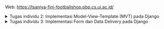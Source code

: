 Web: https://tsaniya-fini-footballshop.pbp.cs.ui.ac.id/

<details>
<summary>Tugas individu 2: Implementasi Model-View-Template (MVT) pada Django</summary>

**Menyiapkan Virtual Environment dan dependencies**
Pertama-tama saya membuat dan masuk ke direktori proyek `football-shop` melalui terminal. Di dalam direktori tersebut, saya membuat virtual enviroment dan langsung mengaktifkannya. Setelah virtual enviroment aktif, saya buat berkas `requirements.txt` yang berisi daftar semua dependencies yang diperlukan seperti django, dll. Terakhir saya menginstall semua dependencies tersebut.

**Membuat sebuah proyek django baru**

1.  Menjalankan perintah berikut untuk membuat proyek.

    ```bash
    django-admin startproject football_shop .
    ```

    Perintah ini akan menghasilkan struktur direktori dan berkas-berkas dasar yang dibutuhkan untuk proyek django

2.  Membuat file `.env` di dalam direktori root proyek

3.  Membuka file `.env` dan menambahkan konfigurasi berikut:
    ```python
    PRODUCTION=False
    ```

4.  Membuat juga file `.env.prod` di direktori yang sama untuk konfigurasi production:

    ```python
    DB_NAME=<nama database>
    DB_HOST=<host database>
    DB_PORT=<port database>
    DB_USER=<username database>
    DB_PASSWORD=<password database>
    SCHEMA=tugas_individu
    PRODUCTION=True
    ```

5.  Memodifikasi file `settings.py` untuk menggunakan environment variables. Menambahkan kode berikut di bagian atas file (setelah import Path):

    ```python
    import os
    from dotenv import load_dotenv
    # Load environment variables from .env file
    load_dotenv()
    ```
6.  Menambahkan kedua string berikut pada ALLOWED_HOSTS di settings.py untuk keperluan development:

    ```python
    ...
    ALLOWED_HOSTS = ["localhost", "127.0.0.1"]
    ...
    ```

7.  Menambahkan konfigurasi `PRODUCTION` tepat di atas code `DEBUG` di `settings.py.`

    ```python
    PRODUCTION = os.getenv('PRODUCTION', 'False').lower() == 'true'
    ```

8. Mengonfigurasi pengaturan basis data. Dengan menggunakan variabel `PRODUCTION` yang sudah dibuat, `settings.py` diatur menggunakan conditional. Jika `PRODUCTION` bernilai True, django akan terhubung ke basis data PostgreSQL menggunakan kredensial yang diambil dari variabel lingkungan di berkas .env.prod. Sebaliknya, jika PRODUCTION bernilai False, django akan menggunakan basis data SQLite yang lebih sederhana untuk keperluan pengembangan lokal. Ini memastikan bahwa konfigurasi sensitif untuk production tidak tercampur dengan pengaturan untuk pengembangan.

**Membuat aplikasi dengan nama `main` pada proyek tersebut.**
1.  Menjalankan perintah ini:

    ```bash
    python manage.py startapp main
    ```

3.  Selanjutnya, mendaftarkan aplikasi `main` ini ke dalam proyek. Membuka file `football_shop/settings.py`, ke bagian `INSTALLED_APPS`, dan menambahkan main di dalamnya.

    ```python
    # football_shop/settings.py

    INSTALLED_APPS = [
        'django.contrib.admin',
        'django.contrib.auth',
        'django.contrib.contenttypes',
        'django.contrib.sessions',
        'django.contrib.messages',
        'django.contrib.staticfiles',
        'main', # menambahkan ini
    ]
    ```

    INSTALLED_APPS yang ada pada berkas settings.py berguna agar proyek django bisa mengenali dan mengelola aplikasi main ke dalam proyek footbal shop.

**Membuat dan Mengisi Berkas `main.html`**
1.  Di dalam folder `main`, membuat direktori baru bernama `templates`.

2.  Di dalam folder `templates`, membuat berkas baru bernama `main.html`. Berkas ini yang akan menjadi kerangka dari page atau halaman

3.  Mengisi berkas `main.html` dengan kode berikut. Kode di dalam `{{ }}` adalah variabel yang dikirim dari `views.py`.

    ```html
    <h1>Football Shop</h1>

    <h4>App Name: </h4>
    <p>{{app_name}}</p> 
    <h4>Name: </h4>
    <p>{{nama}}</p> 
    <h4>Class: </h4>
    <p>{{class}}</p> 
    ```

**Membuat model pada aplikasi `main` dengan nama `Product` dan memiliki atribut wajib sebagai berikut.**
1.  Membuka file berkas `models.py` pada direktori aplikasi `main`.

2.  Menulis kode berikut untuk membuat class `Product` dengan atribut-atribut yang sudah ditentukan

    ```python
    # main/models.py
    from django.db import models

    class Product(models.Model):
        name = models.CharField(max_length=255)
        price = models.IntegerField()
        description = models.TextField()
        thumbnail = models.URLField()
        category = models.CharField(max_length=100)
        is_featured = models.BooleanField(default=False)
    ```

3.  Setelah model didefinisikan, saya menjalankan python manage.py makemigrations di terminal untuk membuat berkas migrasi, yaitu rencana perubahan database agar sesuai dengan model (belum diaplikasikan ke dalam basis data.). Lalu jalankan python manage.py migrate untuk mengeksekusi berkas migrasi tersebut sehingga perubahan benar-benar diterapkan ke basis data.

**Membuat sebuah fungsi pada views.py untuk dikembalikan ke dalam sebuah template HTML yang menampilkan nama aplikasi serta nama dan kelas.**
1.  Membuka berkas `views.py` yang terletak di dalam berkas aplikasi `main`

2.  Menulis kode berikut. Fungsi ini akan menyiapkan data (nama aplikasi, nama, dan kelas) dan mengirimkannya ke berkas HTML.

    ```python
    # main/views.py
    from django.shortcuts import render

    def show_main(request):
        context = {
            'app_name': 'My Football Shop', 
            'name': 'Tsaniya',   
            'class': 'PBP E'   
        }

        return render(request, "main.html", context)
    ```

    Fungsi view adalah menerima request, memprosesnya (misalnya mengambil data dari basis data atau menyiapkan data), dan kemudian mengembalikan sebuah response. Dalam kasus ini, fungsi `show_main` menyiapkan sebuah `dictionary` bernama `context` yang berisi data yang ingin ditampilkan (nama aplikasi, nama, dan kelas). Kemudian, fungsi `render` dipanggil untuk menggabungkan data dari `context` ini dengan sebuah template html (`main.html`) untuk menghasilkan halaman web yang sesuai.

**Membuat sebuah routing pada urls.py aplikasi main untuk memetakan fungsi yang telah dibuat pada views.py**

Untuk menghubungkan fungsi view dengan URL yang bisa diakses oleh pengguna, proses routing dibagi menjadi dua tahap. Pertama, buat berkas baru `urls.py` di dalam direktori aplikasi `main`. Berkas ini berfungsi untuk mendaftarkan semua URL yang spesifik untuk aplikasi `main`, di mana setiap path URL (misalnya, path kosong '') dipetakan ke fungsi view yang sesuai (seperti `show_main`). Kedua, agar URL aplikasi ini dikenali oleh proyek utama, berkas `urls.py` di tingkat proyek harus dimodifikasi. Dengan menggunakan fungsi include, path URL utama (path kosong '') diatur untuk mendelegasikan atau menyertakan semua pola URL yang telah didefinisikan di dalam berkas `main/urls.py.`

**Melakukan deployment ke PWS terhadap aplikasi yang sudah dibuat sehingga nantinya dapat diakses oleh teman-teman melalui Internet**
1.  Sebelum deployment, saya mengunggah proyek ke repositori github terlebih dahulu. Setelah itu, di PWS saya membuat proyek baru dengan nama footbalshop. Dari pembuatan proyek ini, saya mendapatkan Project Command dan Project Credentials yang penting untuk langkah selanjutnya dan harus disimpan terlebih dahulu. Langkah selanjutnya menyalin isi berkas `.env.prod` ke dalam Raw Editor di tab Environs proyek, serta memastikan variabel SCHEMA dan PRODUCTION sudah diatur dengan benar.

2.  Selanjutnya, di dalam berkas `settings.py` pada tingkat proyek harus diperbarui dengan menambahkan URL deployment PWS ke daftar `ALLOWED_HOST`
    ```bash
    ALLOWED_HOSTS = ["localhost", "127.0.0.1", "tsaniya-fini-footballshop.pbp.cs.ui.ac.id"]
    ```

    Perubahan ini kemudian disimpan dan diunggah lagi ke repositori github. Selanjutnya, menjalankan perintah yang terdapat pada informasi Project Command pada halaman PWS. Ketika melakukan push ke PWS, akan ada window yang meminta username dan password dari Project Credentials yang telah disimpan sebelumnya.

3.  Setelah proses push ke PWS selesai, status deployment dapat diverifikasi melalui page yang ada di PWS. Jika status proyek menunjukkan Running, artinya aplikasi telah berhasil di-deploy dan sudah dapat diakses melalui URL yang disediakan. Tombol `View Project` pada halaman tersebut bisa digunakan untuk langsung mengunjungi aplikasi yang sudah aktif.

-----

**Buatlah bagan yang berisi request client ke web aplikasi berbasis Django beserta responnya dan jelaskan pada bagan tersebut kaitan antara urls.py, views.py, models.py, dan berkas html.**

LINK: https://drive.google.com/file/d/1Vu4F-vF-Afi4ywNeeOV0ZoSXeKoUgRIV/view?usp=sharing

Client mengirimkan request ke sebuah URL. Django menerima request dan mencocokkan URL tersebut dengan urls.py di proyek. urls.py proyek mengarahkan request ke urls.py di aplikasi main. Jika urls.py main menemukan path yang cocok akan memanggil fungsi yang sesuai di views.py. Jika memerlukan data, views akan berinteraksi dengan models.py untuk mengambil data dari basis data. Setelah mendapatkan data, views.py akan memanggil berkas template html dan mengirim data ke dalam template. Template html yang sudah berisi data tersebut kemudian diubah menjadi response HTTP dan dikirim kembali ke Client untuk ditampilkan.

**Jelaskan peran `settings.py`\!** 

`settings.py` adalah berkas yang berfungsi sebagai pusat kendali dan konfigurasi utama untuk sebuah proyek django. Di dalam berkas ini, semua aplikasi yang aktif di dalam proyek didaftarkan, dan semua pengaturan penting didefinisikan. Hal ini mencakup konfigurasi koneksi ke basis data, pengaturan keamanan fundamental seperti SECRET_KEY, ALLOWED_HOST, dan DEBUG. Selain itu, settings.py juga bertanggung jawab untuk menentukan lokasi file statis (seperti HTML, CSS, dll.), mengatur alur pemrosesan request dan response melalui middleware, serta mengelola pengaturan lokalisasi seperti bahasa dan zona waktu. 

**Bagaimana cara kerja migrasi database di Django?**

Migrasi adalah cara Django untuk menyinkronkan perubahan pada `models.py` dengan skema database.
1.  `python manage.py makemigrations`: django akan membandingkan `models.py` saat ini dengan berkas migrasi terakhir. Lalu jika ada perubahan (misalnya menambah field baru), django akan membuat berkas migrasi baru di direktori migrations. Berkas ini berisi instruksi dalam bahasa python tentang cara menerapkan perubahan tersebut ke basis data.
2.  `python manage.py migrate`: django akan mengeksekusi semua berkas migrasi yang belum dieksekusi. Perintah ini membaca instruksi dari berkas migrasi dan menerjemahkannya menjadi perintah SQL (seperti untuk membuat tabel, mengubah struktur kolom, atau menghapus sesuatu) yang sesuai untuk dijalankan pada basis data.

**Mengapa framework Django dijadikan permulaan pembelajaran?** 

Framework java dijadikan permulaan pembelajaran karena memiliki banyak kelebihan seperti:
* Django memiliki dokumentasi resmi yang jelas dan banyak secara open-source. Komunitasnya yang besar juga berarti hampir setiap masalah yang mungkin dihadapi pemula sudah pernah ditanyakan dan dijawab di forum seperti Stack Overflow.
* Django memiliki sistem autentikasi pengguna, dan sudah termasuk dengan Clickjacking, Cross-Site Scripting (XSS), Cross-Site Request Forgery (CSRF), dan SQL injection protection. Fitur-fitur ini sudah tersedia, jadi kita tidak perlu untuk memasangnya secara manual.
* django mengadopsi pendekatan python "batteries included”, Django memiliki banyak fitur yang sudah siap pakai. Jadi programmer tidak perlu membuat programnya dari nol

**Apakah ada feedback untuk asisten dosen tutorial 1 yang telah kamu kerjakan sebelumnya?** 

Sampai saat ini belum ada feedback yang mau saya sampaikan
</details>

<details>
<summary>Tugas individu 3: Implementasi Form dan Data Delivery pada Django</summary>

**Jelaskan mengapa kita memerlukan data delivery dalam pengimplementasian sebuah platform?**
Kita memerlukan data delivery untuk memungkinkan aplikasi atau platform yang berbeda saling berkomunikasi dan berbagi data. Contoh implementasi: Saat kita mencari jersey di aplikasi, aplikasi mengirim request ke server. Server membalas dengan daftar produk yang relevan dalam format json. Aplikasi kemudian mengubah data json ini menjadi tampilan daftar produk yang kita lihat di layar. Jadi, data delivery penting untuk komunikasi, sinkronisasi, dan pertukaran informasi antara bagian-bagian sistem atau platform.

**Menurutmu, mana yang lebih baik antara XML dan JSON? Mengapa JSON lebih populer dibandingkan XML?**
Menurut saya yang jauh lebih baik adalah JSON karena sintaks JSON lebih padat, mudah dibaca, dan mudah ditulis. Sebaliknya, sintaks XML lebih panjang dan rinci. JSON menghasilkan ukuran file yang lebih kecil, sehingga transmisi datanya lebih cepat. XML, memiliki struktur yang lebih kompleks sehingga menghasilkan ukuran file yang memakan lebih banyak ruang. JSON lebih sederhana dan fleksibel dalam hal skema dokumentasi. JSON lebih aman daripada XML, karena XML memerlukan konfigurasi tambahan untuk mitigasi risiko keamanan.

**Jelaskan fungsi dari method is_valid() pada form Django dan mengapa kita membutuhkan method tersebut?**
is_valid() digunakan untuk memastikan semua data yang diisi sudah sesuai, contoh field harga harus angka. Is_valid() sangat dibutuhkan agar agar data yang masuk ke sistem terjamin aman dan sesuai format sebelum diproses (misalnya disimpan ke database).

**Mengapa kita membutuhkan csrf_token saat membuat form di Django? Apa yang dapat terjadi jika kita tidak menambahkan csrf_token pada form Django? Bagaimana hal tersebut dapat dimanfaatkan oleh penyerang?**
CSRF token dibutuhkan untuk mencegah serangan CSRF. Serangan CSRF sendiri adalah pengguna dibuat seolah-olah meminta request tertentu pada website dan kemudian web akan mengeksekusi permintaan tersebut. CSRF token merupakan token unik untuk memastikan request benar-benar berasal dari pengguna yang benar, bukan dari pengguna lain.

**Mengakses keempat URL di poin 2 menggunakan Postman, membuat screenshot dari hasil akses URL pada Postman, dan menambahkannya ke dalam README.md.**
https://drive.google.com/file/d/1hdtlWKq6skRXmHaZuIi3wFNU1UFCW8es/view?usp=sharing

-----
**Tambahkan 4 fungsi views baru untuk melihat objek yang sudah ditambahkan dalam format XML, JSON, XML by ID, dan JSON by ID.**

Pertama saya membuka `views.py` yang ada pada direktori main dan menambahkan import `HttpResponse` dan `Serializer` pada bagian atas. Lalu membuat fungsi baru dengan nama `show_xml` dan `show_json` yang keduanya berfungsi untuk mengambil seluruh data dari model `Product` menggunakan `Product.objects.all()`. Data query yang didapat kemudian diubah formatnya dengan fungsi `serializers.serialize()`, dengan format xml dan json. Hasil dari serialisasi kemudian di return sebagai sebuah `HttpResponse`, dengan content_type diatur ke application/xml atau application/json agar browser lain dapat menginterpretasikan data dengan benar.

Selain itu, saya juga membuat fungsi berdasarkan id, yaitu `show_xml_by_id` dan `show_json_by_id`, yang menerima parameter id dari url. Di dalam kedua fungsi ini, data diambil dengan `Product.objects.filter(pk=id)`. Untuk mengantisipasi kondisi ketika data dengan product_id tertentu tidak ditemukan dalam basis data, saya menambahkan `try...except`. Jika terjadi Product.DoesNotExist, maka fungsi akan mengembalikan HttpResponse dengan status 404 sebagai tanda data tidak ada.

**Membuat routing URL untuk masing-masing `views` yang telah ditambahkan pada poin 1.**

Membuka `urls.py` yang ada pada direktori `main` dan import fungsi yang sudah dibuat sebelumnya, seperti  `show_xml`, `show_json`, serta `show_xml_by_id` dan `show_json_by_id`. Setelah diimpor, saya menambahkan path baru ke dalam urlpatterns.
```python
...
path('xml/', show_xml, name='show_xml'),
path('json/', show_json, name='show_json'),
path('xml/<str:news_id>/', show_xml_by_id, name='show_xml_by_id'),
path('json/<str:news_id>/', show_json_by_id, name='show_json_by_id')
...
```
bagian <str:product_id> berfungsi untuk menangkap id dari URL dan meneruskannya sebagai parameter ke dalam fungsi view

**Membuat halaman yang menampilkan data objek model yang memiliki tombol "Add" yang akan redirect ke halaman `form`, serta tombol "Detail" pada setiap data objek model yang akan menampilkan halaman detail objek.**

Pada tahap ini, saya memodifikasi template `main.html` agar extends base.html dan menambahkan sebuah tombol yang mengarah ke halaman add product `{% url 'main:add_product' %}`. Di dalam template ini, saya membuat loop `{% for product in product_list %}` untuk menampilkan setiap item dari product_list. Masing-masing produk ditampilkan beserta informasi utamanya seperti nama, kategori, thumbnail, dan deskripsi singkat. Selain itu, saya menambahkan tombol "Detail" yang tautannya dibuat untuk setiap produk menggunakan product.id, yang akan mengarahkan pengguna ke halaman detail spesifik produk tersebut. Terdapat juga kondisi jika product_list kosong, di mana sebuah pesan akan ditampilkan untuk memberitahu bahwa belum ada produk yang tersedia

**Membuat halaman form untuk menambahkan objek model pada app sebelumnya.**

Untuk membuat halaman form, pertama membuat berkas `main.form.py`. Di dalamnya saya membuat class `ProductForm` yang mewarisi `ModelForm`, yang secara otomatis menghasilkan field-field form berdasarkan model `Product` yang telah ditentukan. Selanjutnya pada views.py saya membuat fungsi `add_product` yang bertujuan untuk menampilkan halaman dengan form kosong saat menerima request GET, dan akan memvalidasi serta menyimpan data yang dikirim saat menerima request POST menggunakan `form.is_valid()` dan `form.save()`, sebelum akhirnya kembali ke halaman utama. Tampilan dari form saya buat dalam template `add_product.html`, yang berisi tag <form> dengan method "POST" menyertakan {% csrf_token %} untuk keamanan, dan merender field form dengan {{ form.as_table }}. Terakhir, agar halaman form ini dapat diakses, saya menambahkan path('add-product/', ...) pada urls.py yang menghubungkan URL tersebut ke fungsi add_product.

**Membuat halaman yang menampilkan detail dari setiap data objek model.**

Untuk membuat halaman detail setiap produk, pertama saya membuat fungsi view baru bernama detail_product di views.py yang menerima parameter id. Fungsi ini menggunakan get_object_or_404 untuk mengambil satu objek Product berdasarkan id-nya, di mana jika objek tidak ditemukan akan otomatis menampilkan halaman 404. Objek yang berhasil diambil kemudian dikirimkan ke sebuah template baru, detail_product.html, yang dibuat untuk menampilkan semua atribut detail dari produk tersebut seperti nama produk dan deskripsi. Agar halaman ini dapat diakses, saya menambahkan sebuah path baru di urls.py dengan pola 'product/<str:id>/', yang berfungsi menangkap id dari URL dan menghubungkannya ke fungsi detail_product.
</details>

